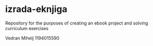 # izrada-eknjiga
Repository for the purposes of creating an ebook project and solving curriculum exercises

Vedran Mihelj 1194015590
